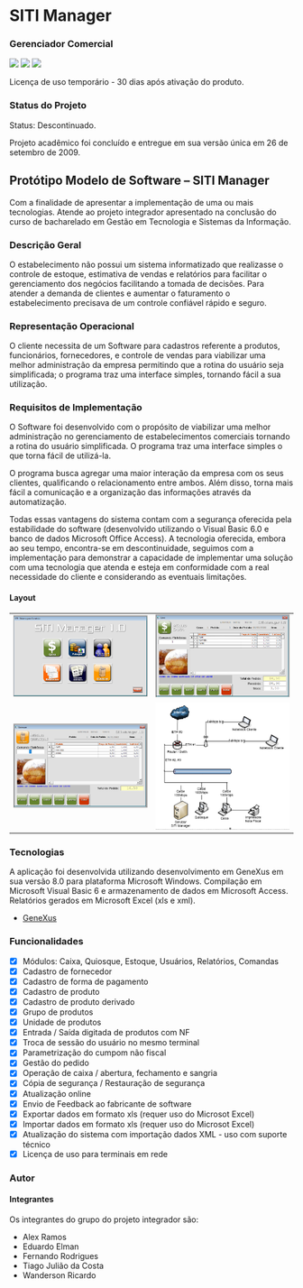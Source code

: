 # SITI Manager
### Gerenciador Comercial

<img src="https://img.shields.io/badge/license-EULA-red"><img/>
<img src="https://img.shields.io/badge/version-1.0.0-blue"><img/>
<img src="https://img.shields.io/badge/biuld-Discontinued-orange"><img/>

Licença de uso temporário - 30 dias após ativação do produto.

### Status do Projeto
Status: Descontinuado.

Projeto acadêmico foi concluído e entregue em sua versão única em 26 de setembro de 2009.

## Protótipo Modelo de Software – SITI Manager
Com a finalidade de apresentar a implementação de uma ou mais tecnologias. Atende ao projeto integrador apresentado na conclusão do curso de bacharelado em Gestão em Tecnologia e Sistemas da Informação.

### Descrição Geral
O estabelecimento não possui um sistema informatizado que realizasse o controle de estoque, estimativa de vendas e relatórios para facilitar o gerenciamento dos negócios facilitando a tomada de decisões.
Para atender a demanda de clientes e aumentar o faturamento o estabelecimento precisava de um controle confiável rápido e seguro.

### Representação Operacional
O cliente necessita de um Software para cadastros referente a produtos, funcionários, fornecedores, e controle de vendas para viabilizar uma melhor administração da empresa permitindo que a rotina do usuário seja simplificada; o programa traz uma interface simples, tornando fácil a sua utilização.

### Requisitos de Implementação
O Software foi desenvolvido com o propósito de viabilizar uma melhor administração no gerenciamento de estabelecimentos comerciais tornando a rotina do usuário simplificada. O programa traz uma interface simples o que torna fácil de utilizá-la. 

O programa busca agregar uma maior interação da empresa com os seus clientes, qualificando o relacionamento entre ambos. Além disso, torna mais fácil a comunicação e a organização das informações através da automatização.

Todas essas vantagens do sistema contam com a segurança oferecida pela estabilidade do software (desenvolvido utilizando o Visual Basic 6.0 e banco de dados Microsoft Office Access). A tecnologia oferecida, embora ao seu tempo, encontra-se em descontinuidade, seguimos com a implementação para demonstrar a capacidade de implementar uma solução com uma tecnologia que atenda e esteja em conformidade com a real necessidade do cliente e considerando as eventuais limitações.

#### Layout
<table>
  <tr>
    <td>
      <img alt="Infraestrutura" title="#Infraestrutura" src="./assets/modulos.PNG" />
    </td>
    <td>
      <img alt="Infraestrutura" title="#Infraestrutura" src="./assets/caixa.PNG" />
    </td>
  </tr>
  <tr>
    <td>
      <img alt="Infraestrutura" title="#Infraestrutura" src="./assets/quiosque.PNG" />
    </td>
    <td>
      <img alt="Infraestrutura" title="#Infraestrutura" src="./assets/infraestrutura.PNG" />
    </td>
  </tr>
</table>

### Tecnologias
A aplicação foi desenvolvida utilizando desenvolvimento em GeneXus em sua versão 8.0 para plataforma Microsoft Windows. 
Compilação em Microsoft Visual Basic 6 e armazenamento de dados em Microsoft Access.
Relatórios gerados em Microsoft Excel (xls e xml).

- [GeneXus](https://www.genexus.com/)


### Funcionalidades
- [x] Módulos: Caixa, Quiosque, Estoque, Usuários, Relatórios, Comandas
- [x] Cadastro de fornecedor
- [x] Cadastro de forma de pagamento
- [x] Cadastro de produto
- [x] Cadastro de produto derivado
- [x] Grupo de produtos
- [x] Unidade de produtos
- [x] Entrada / Saída digitada de produtos com NF
- [x] Troca de sessão do usuário no mesmo terminal
- [x] Parametrização do cumpom não fiscal
- [x] Gestão do pedido
- [x] Operação de caixa / abertura, fechamento e sangria
- [x] Cópia de segurança / Restauração de segurança
- [x] Atualização online
- [x] Envio de Feedback ao fabricante de software
- [x] Exportar dados em formato xls (requer uso do Microsot Excel)
- [x] Importar dados em formato xls (requer uso do Microsot Excel)
- [x] Atualização do sistema com importação dados XML - uso com suporte técnico
- [x] Licença de uso para terminais em rede

### Autor

#### Integrantes
Os integrantes do grupo do projeto integrador são:
- Alex Ramos
- Eduardo Elman
- Fernando Rodrigues
- Tiago Julião da Costa
- Wanderson Ricardo

